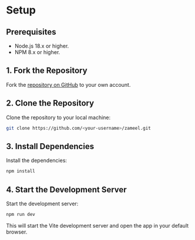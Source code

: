 # Setup

## Prerequisites

- Node.js 18.x or higher.
- NPM 8.x or higher.

## 1. Fork the Repository

Fork the [repository on GitHub](https://github.com/khateeboveskey/zameel) to your own account.

## 2. Clone the Repository

Clone the repository to your local machine:

```sh
git clone https://github.com/<your-username>/zameel.git
```

## 3. Install Dependencies

Install the dependencies:

```sh
npm install
```

## 4. Start the Development Server

Start the development server:

```sh
npm run dev
```

This will start the Vite development server and open the app in your default browser.
